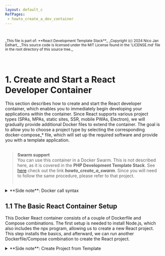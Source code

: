 ```yaml
---
layout: default_c
RefPages:
 - howto_create_a_dev_container
--- 
```


<small>
<br><br>
_This file is part of: **React Development Template Stack**_
_Copyright (c) 2024 Nico Jan Eelhart_
_This source code is licensed under the MIT License found in the  'LICENSE.md' file in the root directory of this source tree._
</small>
<br><br><br>

# 1. Create and Start a React Developer Container
This section describes how to create and start the React developer container, which enables you to immediately begin developing your applications within the container. Since React supports various project types (SPAs, MPAs, static sites, SSR, mobile PWAs, Electron), we will gradually provide additional Docker files to extend the container. The goal is to allow you to choose a project type by selecting the corresponding docker-compose_* file, which will set up the required software and provide you with a template application. <br><br>

>**Swarm support** <br>
You can use this container in a Docker Swarm. This is not described here, as it is covered in the **PHP Development Template Stack**. See [here](https://nicojane.github.io/PHP-Development-Template-Stack/) check out the link ***howto_create_a_swarm***. Since you will need to follow the same procedure, please refer to that project.<br><br>

<details closed>  
  <summary class="clickable-summary">
  <span  class="summary-icon"></span> 
  **Side note**: Docker call syntax
  </summary> 	<!-- On same line is failure, Don't indent the following Markdown lines!  -->
  
>### Docker calling context 
<small> (***Skip this if you know Docker basics***) </small><br>
**Take note: Docker calling context**
Because we use Docker files (Dockerfile and compose) with descriptive names, such as **Dockerfile_Nodejs_React_Cont** instead of just **Dockerfile**, this affects how Docker commands are executed. For example, with a standard **Dockerfile**, we would use this command to reference  the Docker file in the **Docker Compose** file:
<br>
```
context: .
dockerfile: Dockefile
```
In our case, we cannot use the default name but have to specify the name we gave, thus:<br>
```     
build: 	    
context: .
dockerfile: Dockerfile_Nodejs_React_Cont	    
```
 The same applies for using the build command. With the default Dockerfile, you can use this:
```
 docker build 
 # This will assume a file: Dockerfile is available
```
With the named file, we have to use
```
 docker build -f MyDockerFileNameHere
```
The same applies for running the Compose file (use **-f** option)
</details>

## 1.1 The Basic React Container Setup
This Docker React container consists of a couple of Dockerfile and Compose combinations. The first setup is needed to install Node.js, which also includes the npx program, allowing us to create a new React project. This step installs the basics, and afterward, we can run another Dockerfile/Compose combination to create the React project.

<details closed>  
  <summary class="clickable-summary">
  <span  class="summary-icon"></span> 
  **Side note**: Create Project from Template
  </summary> 	<!-- On same line is failure, Don't indent the following Markdown lines!  -->
  
>### Create Project from Template
>>  <small> ***Skipp this if you known how to deal with copy\customize docker files*** </small> <br>
>
> To adapt the template directory for your project, follow these steps. This guide assumes you’re using the React stack; if you’re working with a different stack (e.g., PHP, Rust), simply replace “React” with the stack name your are using.
> 1. Copy the whole directory to your project name:
`copy "React Development Template Stack" MyReactStack` <br> <br>
> 1. within your **MyReactStack** open the ***[name]Service*** directory <br><br>
*Warning*{: style="color: red;font-size:13px; "} <small>When using multiple containers, it's a good idea to rename the directory (for example, by adding a number) before proceeding. Otherwise, the containers will be grouped together, which is generally helpful, but this can lead to caching issues in certain container stacks, such as React. These issues may manifest as the same directories appearing in the container from a previous instance after running the **compose_nodejs_react_cont.yml** command. Caching problems can be quite troublesome in some Docker stack configurations</small> <br><br>
> 3. Customize the Dockerfiles: Since most Docker Compose setups involve a parent-child relationship (i.e., chaining), a change in one Dockerfile may require updates to all related files. Follow these steps:<br><br>
3.1  In the first compose_\* file change the **services name** to an appropriate name: <br>
```services:
webserver-nodejs-react:  # Change this ```<br> &nbsp;&nbsp;&nbsp;&nbsp;&nbsp;&nbsp;&nbsp;&nbsp;&nbsp; <!-- sorry for this --> 	
<small> <sup>*</sup>Always use lowercase!</small> <br><br>
3.2 The above **service name** may appear more than once in the same file, update these service names as well! <br><br>
3.3 Changes the **service name**  from step 3.1 in the other **compose_\* files**  <br><br>
3.4 Check the compose_\* files when it contain a **image name** than update this to your own image name:<br>
`` build:`` <br>
``     context: .  ``<br>
``     dockerfile: Dockerfile_Nodejs_React_Cont`` <br>
``       image: eelhart/react-base:latest      `` <br>
``		# Update above. i.e: [yourname/react-prjx]`` <br><br>
3.5 This **image name** may appear in other compose_\* files and other Dockerfile_\* files, updates these image names as well.
>
> 4 Lastly, update the ports to ensure that each host port is unique across all running containers. In your Docker Compose file, you might see this configuration: <br>
``ports:`` <br>
``target: 3001        # Container port.`` <br> 
`` published: 3002    # Host port, Make SURE it is unique    `` <br>
<br><small> Alternatively, the syntax might look like this (achieving the same result): </small><br>
`` ports:`` <br>
`` - "3002:3001"      # host:container`` <br><br>
> **Make sure that Host port: 3002 is not used by any other docker container or other services on your host!**
<br> <br>
</details>

**To Setup** the basic React container in docker Desktop execute this command from the **[\*Service]**  directory:  
```
docker-compose -f compose_nodejs_react_cont.yml up -d --build --force-recreate
#
# To avoid caching issue, delete the container and use the Docker prune.    
# Command: 'docker system prune -a --volumes' 
```
> *Warning!*{: style="color: red;font-size:13px; "} <br>
> <small> When recreating the same container(service name) avoid subtle/annoying caching issues, to avoid irritation:</small>
> 
> - delete the container
> - delete the volume and 
> - use the Docker prune command,so: 
> ``docker system prune -a --volumes``<br><br>
> 


### Setup Result
After running this command, you can open a terminal session in the container. By default, you should be in the ***projects*** directory (pwd), and it should be empty (ls). If it is not empty, you may be experiencing caching issues!

--- 

# 2. Creating React projects 
This section includes several Dockerfile and Docker Compose combinations that you can choose from to create a startup project. All the procedures in these subsections assume a Windows host, but you should have no trouble adapting them for a Linux host


> *Warning!*{: style="color: red;font-size:13px; "} <br>
> By default you can onl;y start one NPN server with a project this means that only the last project created will be run with NPN. This can be changed using 
for example, **npn-run-all** or using a **Process Manager**. At the moment tis is **not** part of this stack!
<br>
<br>
> 


## 2.1 creating a React project app using **CRA**
This will create a basic Node.js React project using the command **npx create-react-app(CRA)**. With this, you can create several default projects based on the standard ***cra-[\*]*** templates. Additionally, there are many community templates available; you can find examples [here](https://www.npmjs.com/search?q=cra-).The templates I provide can be found in the .env file.
> *Remark:*{: style="color: Grey;font-size:13px; "}
> <small>During creating of this is discovered that this method is declared deprecated since 2023. It seems to work fine, but the next docker/compose project setup will be based on something more trending(2024) <br></small>
>
1. Open the file: ***.env*** and choose one of the project types to use, remove the comments of one of the PRJ_TYPE_ARG lines.<br><br>
1. In the same ***.env*** file, set the variable 'PRJ_NAME_ARG' to a value for your project. Optional you can also set the environment variable from the command line:
``$env:PRJ_NAME_ARG="my-project"`` <br>
the value will be used for the project name and the project directory.
If you omit this step the default will be used (see variable:PRJ_NAME_ARG in the ***.env*** file) <br><br>
2. Then execute the docker command:<br>
``` docker  compose -f compose_cra_project.yml up -d  --remove-orphans --build --force-recreate ``` <br><br>
### Setup result & possible customization's
After that you can open a terminal session in your container and you should fine your project at: **/projects/prjtype/[my-project]** <br>
- The nodeJs server is automatic started with your new created project, In the host you can surf to: **http://localhost:3002/** The port can be changed (.env, see next) <br>
- In the (container) file: **/projects/prjtype/[my-project]/.env** You can find the used variables, one of them is the **HOST** variable, the value 0.0.0.0 indicates that the site is available from any host, thus also our host, defining localhost as value, will have the result that the site is not available from the (Windows) host. 
- Also the **CONTAINER PORT** variable can be found in the **.env** file change this if you want(no direct need to), and restart the container <br>
- You need to using a different **HOST PORT**? If this is required you need the change the published port in the base compose file: **compose_nodejs_react_cont.yml**, stop the container and start it  with: ``docker-compose -f compose_cra_project.yml up -d`` <br><br> *Warning!*{: style="color: red;font-size:13px; "} <small>When you try to restart with Docker Desktop, it will use the old host port!</small> <br>

> *Warning!*{: style="color: red;font-size:13px; "}
> <small>Make **SURE** the container port in **compose_nodejs_react_cont.yml** is the SAME as in *.env* (/projects/prjtype/[your projects]) otherwise it will **FAIL!!**</small>
<br>

> *Limitation!*{: style="color:purple;font-size:13px; "}
> <small>Currently, it is not possible to successfully run this Docker/Compose coordination multiple times with different project names (which was, and still is, the intention). When running it a second time, it creates a new, empty project. I believe this issue is related to Docker **caching** and the **nxp** command.<br><br> As **workaround** you could try to execute the following command in the projects directory of the container: 
``npx create-react-app /projects/prjtype/default_project_name --template cra-template``
In **.env** file in the new directory, make sure to update the container port (should be different than other project) After that start the application with: `npm start`<br> </small>
<br>

--- 
<br>

## 2.2 Creating a React Routing Project App using **Next.js** 
Since 2023, this is the preferred method for creating projects. In this Docker/Compose combination, we will create a project using the traditional React Routing method (the same as in 2.1 using the CRA method). However, this time we will use our own template. Because the Next.js environment does not support the React Routing method (which is characterized by rendering on the client side, while Next.js renders by default on the server), we may need to make some necessary changes in the **ClientRouter.js** file, where you should add your other **Link** and **Route** definitions.


to create a project:

1. In the 'NodeReactWebService' sub directory open the file **'.env'** in that file set:
	- PORT=3096	# Choose a unique port, this will be used foir the container as well as for the host! 
	- PRJ_NAME_ARG_NEXT=project3 # Update the project name 
1. Execute the following:
``` docker  compose -f compose_nextjs_cust_cra_project.yml up -d  --remove-orphans --build --force-recreate ``` <br><br>


### Setup result & possible customization's
- You should be able to open the browser in the host with this (change to your port)
``` http://localhost:3096/```
And the "React Template Website" should be displayed!